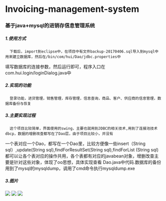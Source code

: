 # Invoicing-management-system

### 基于java+mysql的进销存信息管理系统

##### 1.使用方式
      下载后，import到eclipse中，在项目中有文件backup-20170406.sql导入到mysql中用来建立数据库，然后在/bin/com/hui/Dao/jdbc.properties中
  填写数据库的连接参数，然后运行即可，程序入口在com.hui.login/loginDialog.java中
##### 2.实现的功能
      登录功能，进货管理，销售管理，库存管理，信息查询，商品、客户、供应商的信息管理，数据库备份与恢复
##### 3.主要实现过程
      这个项目比较简单，界面使用的swing，主要也就用到JDBC的相关技术,用到了连接池技术dbcp，数据的增删改查都写在了Dao层，由于项目比较小，并没有
  一个表对应一个Dao，都写在一个Dao里，比较方便像一些insert（String sql）,update(String sql),findForResultSet(String sql),findForList
  (String sql)都可以让各个表对应的操作共用，各个表都有对应的javabean对象，增删改查主要是针对这些对象，体现了oo思想，具体实现查看
Dao.java中代码.数据库的备份用到了mysql的mysqldump，调用了cmd命令执行mysqldump.exe
##### 3.图片
![](https://github.com/Little-Grey/Invoicing-management-system/raw/master/readmeIMG/01.png)
![](https://github.com/Little-Grey/Invoicing-management-system/raw/master/readmeIMG/07.png)
![](https://github.com/Little-Grey/Invoicing-management-system/raw/master/readmeIMG/08.png)
      
